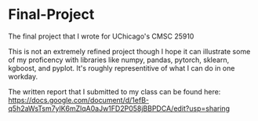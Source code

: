 # Final-Project
The final project that I wrote for UChicago's CMSC 25910

This is not an extremely refined project though I hope it can illustrate some of my proficency with libraries like numpy, pandas, pytorch, sklearn, kgboost, and pyplot. It's roughly representitive of what I can do in one workday. 

The written report that I submitted to my class can be found here: https://docs.google.com/document/d/1efB-q5h2aWsTsm7ylK6mZlqA0aJw1FD2P058jBBPDCA/edit?usp=sharing


